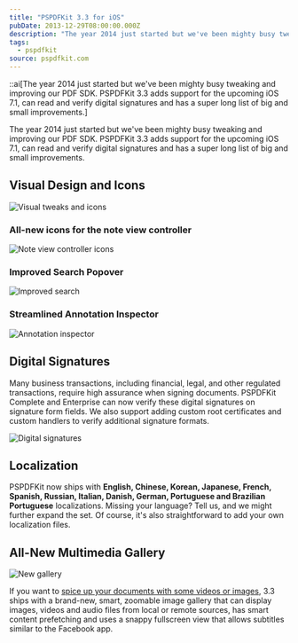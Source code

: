 ```yaml
---
title: "PSPDFKit 3.3 for iOS"
pubDate: 2013-12-29T08:00:00.000Z
description: "The year 2014 just started but we've been mighty busy tweaking and improving our PDF SDK. PSPDFKit 3.3 adds support for the upcoming iOS 7.1, can read and verify digital signatures and has a super long list of big and small improvements."
tags:
  - pspdfkit
source: pspdfkit.com
---
```


::ai[The year 2014 just started but we've been mighty busy tweaking and improving our PDF SDK. PSPDFKit 3.3 adds support for the upcoming iOS 7.1, can read and verify digital signatures and has a super long list of big and small improvements.]

The year 2014 just started but we've been mighty busy tweaking and improving our PDF SDK. PSPDFKit 3.3 adds support for the upcoming iOS 7.1, can read and verify digital signatures and has a super long list of big and small improvements.

## Visual Design and Icons

![Visual tweaks and icons](/images/blog/2013/pspdfkit-3-3/visual-tweaks-and-icons.png)

### All-new icons for the note view controller
![Note view controller icons](/images/blog/2013/pspdfkit-3-3/note-view-icons.png)

### Improved Search Popover
![Improved search](/images/blog/2013/pspdfkit-3-3/search-popover.png)

### Streamlined Annotation Inspector
 ![Annotation inspector](/images/blog/2013/pspdfkit-3-3/annotation-inspector.png)

## Digital Signatures
Many business transactions, including financial, legal, and other regulated transactions, require high assurance when signing documents.
PSPDFKit Complete and Enterprise can now verify these digital signatures on signature form fields.
We also support adding custom root certificates and custom handlers to verify additional signature formats.

![Digital signatures](/images/blog/2013/pspdfkit-3-3/digital-signatures.png)

## Localization
PSPDFKit now ships with **English, Chinese, Korean, Japanese, French, Spanish, Russian, Italian, Danish, German, Portuguese and Brazilian Portuguese** localizations. Missing your language? Tell us, and we might further expand the set. Of course, it's also straightforward to add your own localization files.

## All-New Multimedia Gallery
![New gallery](/images/blog/2013/pspdfkit-3-3/new-gallery.png)

If you want to [spice up your documents with some videos or images](https://github.com/PSPDFKit/PSPDFKit-Demo/wiki/Adding-a-Gallery-to-a-PDF), 3.3 ships with a brand-new, smart, zoomable image gallery that can display images, videos and audio files from local or remote sources, has smart content prefetching and uses a snappy fullscreen view that allows subtitles similar to the Facebook app.
